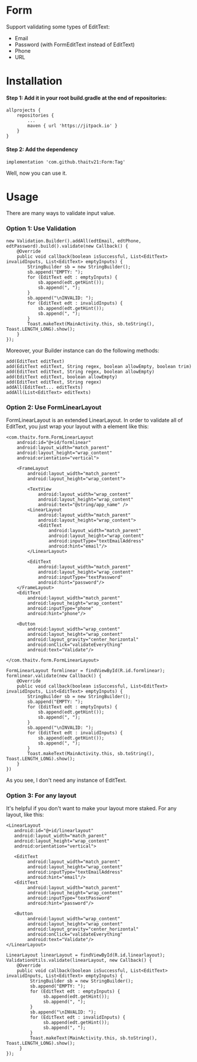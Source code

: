 # Form

Support validating some types of EditText:
- Email
- Password (with FormEditText instead of EditText)
- Phone
- URL

# Installation

#### Step 1: Add it in your root build.gradle at the end of repositories:
```
allprojects {
	repositories {
		...
		maven { url 'https://jitpack.io' }
	}
}
```

#### Step 2: Add the dependency
```
implementation 'com.github.thaitv21:Form:Tag'
```

Well, now you can use it.

# Usage
There are many ways to validate input value.

### Option 1: Use Validation
```
new Validation.Builder().addAll(edtEmail, edtPhone, edtPassword).build().validate(new Callback() {
    @Override
    public void callback(boolean isSuccessful, List<EditText> invalidInputs, List<EditText> emptyInputs) {
        StringBuilder sb = new StringBuilder();
        sb.append("EMPTY: ");
        for (EditText edt : emptyInputs) {
            sb.append(edt.getHint());
            sb.append(", ");
        }
        sb.append("\nINVALID: ");
        for (EditText edt : invalidInputs) {
            sb.append(edt.getHint());
            sb.append(", ");
        }
        Toast.makeText(MainActivity.this, sb.toString(), Toast.LENGTH_LONG).show();
    }
});
```
Moreover, your Builder instance can do the following methods:
```
add(EditText editText)
add(EditText editText, String regex, boolean allowEmpty, boolean trim)
add(EditText editText, String regex, boolean allowEmpty)
add(EditText editText, boolean allowEmpty)
add(EditText editText, String regex)
addAll(EditText... editTexts)
addAll(List<EditText> editTexts)
```

### Option 2: Use FormLinearLayout
FormLinearLayout is an extended LinearLayout. In order to validate all of EditText, you just wrap your layout with a element <FormLinearLayout> like this:
```angular2html
<com.thaitv.form.FormLinearLayout
    android:id="@+id/formlinear"
    android:layout_width="match_parent"
    android:layout_height="wrap_content"
    android:orientation="vertical">

    <FrameLayout
        android:layout_width="match_parent"
        android:layout_height="wrap_content">

        <TextView
            android:layout_width="wrap_content"
            android:layout_height="wrap_content"
            android:text="@string/app_name" />
        <LinearLayout
            android:layout_width="match_parent"
            android:layout_height="wrap_content">
            <EditText
                android:layout_width="match_parent"
                android:layout_height="wrap_content"
                android:inputType="textEmailAddress"
                android:hint="email"/>
        </LinearLayout>

        <EditText
            android:layout_width="match_parent"
            android:layout_height="wrap_content"
            android:inputType="textPassword"
            android:hint="password"/>
    </FrameLayout>
    <EditText
        android:layout_width="match_parent"
        android:layout_height="wrap_content"
        android:inputType="phone"
        android:hint="phone"/>

    <Button
        android:layout_width="wrap_content"
        android:layout_height="wrap_content"
        android:layout_gravity="center_horizontal"
        android:onClick="validateEverything"
        android:text="Validate"/>

</com.thaitv.form.FormLinearLayout>
```  

```
FormLinearLayout formlinear = findViewById(R.id.formlinear);
formlinear.validate(new Callback() {
    @Override
    public void callback(boolean isSuccessful, List<EditText> invalidInputs, List<EditText> emptyInputs) {
        StringBuilder sb = new StringBuilder();
        sb.append("EMPTY: ");
        for (EditText edt : emptyInputs) {
            sb.append(edt.getHint());
            sb.append(", ");
        }
        sb.append("\nINVALID: ");
        for (EditText edt : invalidInputs) {
            sb.append(edt.getHint());
            sb.append(", ");
        }
        Toast.makeText(MainActivity.this, sb.toString(), Toast.LENGTH_LONG).show();
    }
})
```

As you see, I don't need any instance of EditText.

### Option 3: For any layout
It's helpful if you don't want to make your layout more staked.
For any layout, like this:
```
<LinearLayout
   android:id="@+id/linearlayout"
   android:layout_width="match_parent"
   android:layout_height="wrap_content"
   android:orientation="vertical">

   <EditText
        android:layout_width="match_parent"
        android:layout_height="wrap_content"
        android:inputType="textEmailAddress"
        android:hint="email"/>
   <EditText
        android:layout_width="match_parent"
        android:layout_height="wrap_content"
        android:inputType="textPassword"
        android:hint="password"/>

   <Button
        android:layout_width="wrap_content"
        android:layout_height="wrap_content"
        android:layout_gravity="center_horizontal"
        android:onClick="validateEverything"
        android:text="Validate"/>
</LinearLayout>
```

```
LinearLayout linearLayout = findViewById(R.id.linearlayout);
ValidationUtils.validate(linearLayout, new Callback() {
    @Override
    public void callback(boolean isSuccessful, List<EditText> invalidInputs, List<EditText> emptyInputs) {
         StringBuilder sb = new StringBuilder();
         sb.append("EMPTY: ");
         for (EditText edt : emptyInputs) {
              sb.append(edt.getHint());
              sb.append(", ");
         }
         sb.append("\nINVALID: ");
         for (EditText edt : invalidInputs) {
              sb.append(edt.getHint());
              sb.append(", ");
         }
         Toast.makeText(MainActivity.this, sb.toString(), Toast.LENGTH_LONG).show();
     }
});
```



